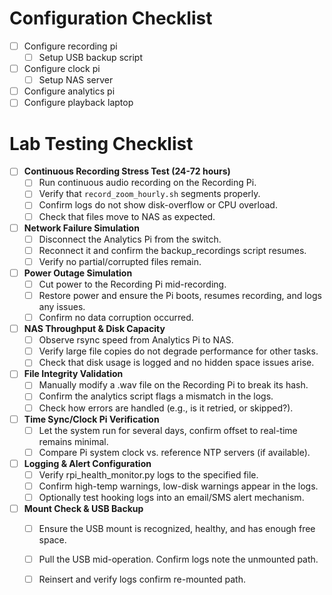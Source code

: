 # Configuration Checklist

- [ ] Configure recording pi
  - [ ] Setup USB backup script
- [ ] Configure clock pi
  - [ ] Setup NAS server
- [ ] Configure analytics pi
- [ ] Configure playback laptop

# Lab Testing Checklist

- [ ] **Continuous Recording Stress Test (24-72 hours)**
  - [ ] Run continuous audio recording on the Recording Pi.
  - [ ] Verify that `record_zoom_hourly.sh` segments properly.
  - [ ] Confirm logs do not show disk-overflow or CPU overload.
  - [ ] Check that files move to NAS as expected.

- [ ] **Network Failure Simulation**
  - [ ] Disconnect the Analytics Pi from the switch.
  - [ ] Reconnect it and confirm the backup_recordings script resumes.
  - [ ] Verify no partial/corrupted files remain.

- [ ] **Power Outage Simulation**
  - [ ] Cut power to the Recording Pi mid-recording.
  - [ ] Restore power and ensure the Pi boots, resumes recording, and logs any issues.
  - [ ] Confirm no data corruption occurred.

- [ ] **NAS Throughput & Disk Capacity**
  - [ ] Observe rsync speed from Analytics Pi to NAS.
  - [ ] Verify large file copies do not degrade performance for other tasks.
  - [ ] Check that disk usage is logged and no hidden space issues arise.

- [ ] **File Integrity Validation**
  - [ ] Manually modify a .wav file on the Recording Pi to break its hash.
  - [ ] Confirm the analytics script flags a mismatch in the logs.
  - [ ] Check how errors are handled (e.g., is it retried, or skipped?).

- [ ] **Time Sync/Clock Pi Verification**
  - [ ] Let the system run for several days, confirm offset to real-time remains minimal.
  - [ ] Compare Pi system clock vs. reference NTP servers (if available).

- [ ] **Logging & Alert Configuration**
  - [ ] Verify rpi_health_monitor.py logs to the specified file.
  - [ ] Confirm high-temp warnings, low-disk warnings appear in the logs.
  - [ ] Optionally test hooking logs into an email/SMS alert mechanism.

- [ ] **Mount Check & USB Backup**
  - [ ] Ensure the USB mount is recognized, healthy, and has enough free space.
  - [ ] Pull the USB mid-operation. Confirm logs note the unmounted path.
  - [ ] Reinsert and verify logs confirm re-mounted path.

